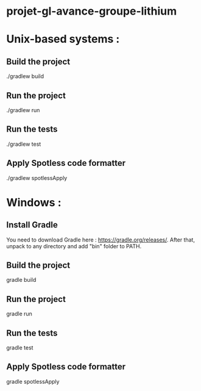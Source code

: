 # projet-gl-avance-groupe-lithium

# Unix-based systems : 

## Build the project

./gradlew build

## Run the project

./gradlew run

## Run the tests

./gradlew test

## Apply Spotless code formatter

./gradlew spotlessApply


# Windows :

## Install Gradle
You need to download Gradle here : https://gradle.org/releases/. After that, unpack to any directory and add "bin" folder to PATH.

## Build the project

gradle build

## Run the project

gradle run

## Run the tests

gradle test

## Apply Spotless code formatter

gradle spotlessApply